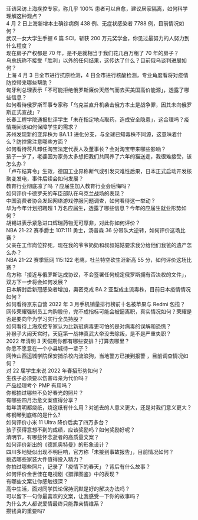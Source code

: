 汪诘采访上海疾控专家，称几乎 100% 患者可以自愈，建议居家隔离，如何科学理解这种观点？  
4 月 2 日上海新增本土确诊病例 438 例、无症状感染者 7788 例，目前情况如何？  
武汉一女大学生手握 6 篇 SCI，斩获 200 万元奖学金，你见过最努力的人努力到什么程度？  
现在房子产权都是 70 年，是不是就相当于我们花几百万租了 70 年的房子？  
乌总统称不接受「胜利」以外的任何结果，这传达了什么？目前俄乌谈判进展如何？  
上海 4 月 3 日全市进行抗原检测，4 日全市进行核酸检测，专业角度看将对疫情防控带来哪些帮助？  
匈牙利总理表示「不可能拒绝俄罗斯廉价天然气而去买美国高价能源」，透露了哪些信息？  
如何看待俄罗斯军事专家称「乌克兰直升机袭击俄方本土是战争罪，因其未向俄罗斯正式宣战」?  
长春工程学院通报批评学生「未在指定地点取药，造成安全隐患」，这合理吗？疫情期间该如何保障学生的需求？  
苏州发现新的变异株为 BA.1.1 进化分支，与全球已知毒株不同源，这意味着什么？防控需注意哪些方面？  
如何看待蒋凡卸任淘宝法定代表人及董事长？会对淘宝带来哪些影响？  
孩子一岁了，老婆因为家务太多想把我们共同养了六年的猫送走，我很难接受，该怎么办？  
「卢布结算令」生效，德国工业界称断气或引发灾难性后果，日本正式启动开发核聚变发电，事件后续会如何发展？  
教育行业彻底凉了吗 ？应届生加入教育行业会后悔吗？  
如何评价卡德罗夫的车臣部队在乌克兰战场的表现？  
中国消费者协会发起网络游戏停服问题调查，如何看待这一举动？  
华为今年计划招聘超 1 万名应届生，透露了哪些信息？今年的应届生就业形势如何？  
胡锡进表示紧急进口辉瑞药物无可厚非，对此你如何评价？  
NBA 21-22 赛季爵士 107:111 勇士，汤普森 36 分带队大逆转，如何评价这场比赛？  
父亲在工作岗位猝死，现在我的爷爷奶奶和叔叔姑姑要求我分给他们我爸的遗产怎么办？  
NBA 21-22 赛季篮网 115:122 老鹰，杜兰特空砍生涯新高 55 分，如何评价这场比赛？  
乌方称「接近与俄罗斯达成协议，不会签署任何规定俄罗斯拥有否决权的文件」，双方下一步将会如何发展？  
日本解封后新冠感染者增加，奥密克戎 BA.2 亚型成主流毒株，目前日本疫情情况如何？  
如何看待京东自营 2022 年 3 月手机销量排行榜前十名被苹果与 Redmi 包揽？  
网传荣耀强制员工内购股份，完不成指标可能会被逼离职，真实情况如何？荣耀是否是要向华为学习实行全员持股？  
如何看待上海疾控专家认为比新冠病毒更可怕的是对病毒的误解和恐慌？  
孙猴子大闹天宫时，天庭第一战神真武大帝没去除叛，是不是严重失职？  
2022 年清明 3 天假期你都有哪些安排？打算去哪里？  
你愿不愿意在一个小县城待一辈子？  
网传山西运城学院保安捕杀校内流浪狗，当地警方已接到报警 ，目前调查情况如何？  
对 22 届学生来说 2022 年春招形势如何？  
生孩子必须要以伤害母亲为代价吗？  
产品经理考个 PMP 有用吗？  
你都拍过哪些不负好春光的照片？  
有哪些四月治愈文案值得分享？  
每年清明都烧纸，烧这纸有什么用？对逝去的人意义更大，还是对我们意义更大？  
练钢琴到底练的是什么?  
如何评价小米 11 Ultra 降价后卖了四万多台？  
孩子获得意想不到的成绩，应该奖励吗？如何奖励好呢？  
清明节，有哪些怀念逝者的高质量文案？  
如何评价新出的《德凯奥特曼》的形象设计？  
四川多地疑似出现不明巨响，官方称「未接到事故报告」，目前情况如何？  
挑选哪些家装大件值得投入精力？  
你拍过哪些照片，记录了「疫情下的春天」？背后有什么故事？  
如何评价金世佳在电视剧《猎罪图鉴》中的表现？  
有哪些文案让你感触很深？  
高中生活，面对同学舆论保持沉默是好的解决办法吗？  
可以留下一句你最喜欢的文案，让我感受一下你的故事吗？  
为什么大人都说爱情最终只能靠亲情维系？  
攒钱真的重要吗?  
